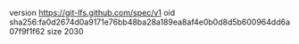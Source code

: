 version https://git-lfs.github.com/spec/v1
oid sha256:fa0d2674d0a9171e76bb48ba28a189ea8af4e0b0d8d5b600964dd6a07f9f1f62
size 2030
